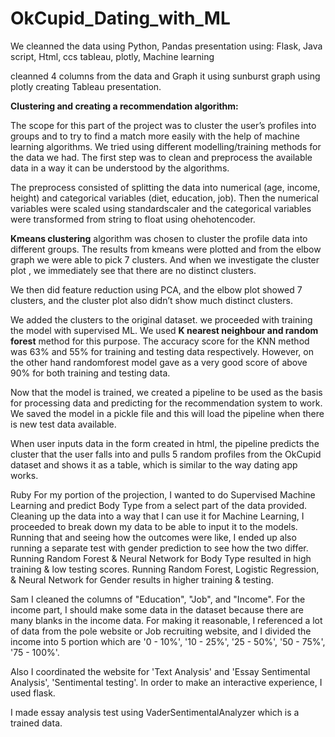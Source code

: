 # OkCupid_Dating_with_ML

We cleanned the data using Python, Pandas
presentation using:
Flask, Java script, Html, ccs
tableau, plotly, Machine learning


cleanned 4 columns from the data and Graph it
using sunburst graph using plotly 
creating Tableau presentation.

**Clustering and creating a recommendation algorithm:**

The scope for this part of the project was to cluster the user’s profiles into groups and to try to find a match more easily with the help of machine learning algorithms. We tried using different modelling/training methods for the data we had.
The first step was to clean and preprocess the available data in a way it can be understood by the algorithms. 

The preprocess consisted of splitting the data into numerical (age, income, height) and categorical variables (diet, education, job). Then the numerical variables were scaled using standardscaler and the categorical variables were transformed from string to float using ohehotencoder.

**Kmeans clustering** algorithm was chosen to cluster the profile data into different groups. The results from kmeans were plotted and from the elbow graph we were able to pick 7 clusters.  And when we investigate the cluster plot , we immediately see that there are no distinct clusters.

We then did feature reduction using PCA, and the elbow plot showed 7 clusters, and the cluster plot also didn’t show much distinct clusters.

We added the clusters to the original dataset. we proceeded with training the model with supervised ML.
We used **K nearest neighbour and random forest** method for this purpose. The accuracy score for the KNN method was 63% and 55% for training and testing data respectively. However, on the other hand randomforest model gave as a very good score of above 90% for both training and testing data.

Now that the model is trained, we created a pipeline to be used as the basis for processing data and predicting for the recommendation system to work. We saved the model in a pickle file and this will load the pipeline when there is new test data available.

When user inputs data in the form created in html, the pipeline predicts the cluster that the user falls into and pulls 5 random profiles from the OkCupid dataset and shows it as a table, which is similar to the way dating app works.




Ruby
For my portion of the projection, I wanted to do Supervised Machine Learning and predict Body Type from a select part of the data provided. Cleaning up the data into a way that I can use
it for Machine Learning, I proceeded to  break down my data to be able to input it to the models. Running that and seeing how the outcomes were like,
I ended up also running a separate test with gender prediction to see how the two differ. Running Random Forest & Neural Network for Body Type resulted in high training & low testing scores. Running Random Forest, Logistic Regression, & Neural Network for Gender results in higher training & testing. 


Sam
I cleaned the columns of "Education", "Job", and "Income". For the income part, I should make some data in the dataset because there are many blanks in the income data. For making it reasonable, I referenced a lot of data from the pole website or Job recruiting website, and I divided the income into 5 portion which are '0 - 10%', '10 - 25%', '25 - 50%', '50 - 75%', '75 - 100%'. 

Also I coordinated the website for 'Text Analysis' and 'Essay Sentimental Analysis', 'Sentimental testing'. In order to make an interactive experience, I used flask. 

I made essay analysis test using VaderSentimentalAnalyzer which is a trained data. 
